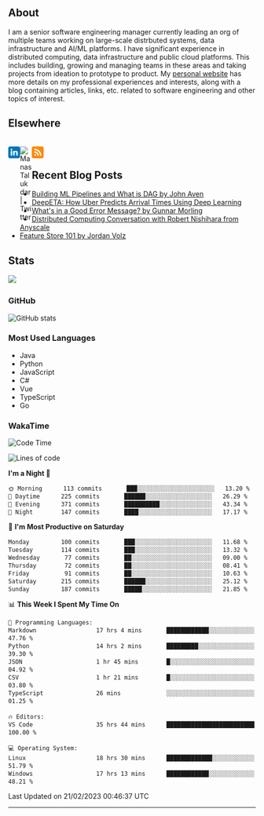 ## About

I am a senior software engineering manager currently leading an org of multiple teams working on large-scale distrbuted systems, data infrastructure and AI/ML platforms. I have significant experience in distributed computing, data infrastructure and public cloud platforms. This includes building, growing and managing teams in these areas and taking projects from ideation to prototype to product. My [personal website](https://manastalukdar.github.io/) has more details on my professional experiences and interests, along with a blog containing articles, links, etc. related to software engineering and other topics of interest.

## Elsewhere

</br>

<a href="https://www.linkedin.com/in/manastalukdar" target="_blank">
  <img align="left" alt="Manas Talukdar | Linkedin" width="24px" src="https://raw.githubusercontent.com/edent/SuperTinyIcons/master/images/svg/linkedin.svg" />
</a>
<a href="https://www.twitter.com/manastalukdar" target="_blank">
  <img align="left" alt="Manas Talukdar | Twitter" width="24px" src="https://github.com/TheDudeThatCode/TheDudeThatCode/blob/master/Assets/Twitter.svg" />
</a>
<a href="https://manastalukdar.github.io/" target="_blank">
  <img align="left" alt="Manas Talukdar | Website" width="24px" src="https://github.com/edent/SuperTinyIcons/blob/master/images/svg/rss.svg" />
</a>

</br>

## Recent Blog Posts

<!-- BLOG:START -->
- [Building ML Pipelines and What is DAG by John Aven](https://manastalukdar.github.io/blog/2022/03/21/building-ml-pipelines-dag/)
- [DeepETA: How Uber Predicts Arrival Times Using Deep Learning](https://manastalukdar.github.io/blog/2022/03/21/deepeta-uber-predicts-arrival-times-deep-learning/)
- [What&#39;s in a Good Error Message? by Gunnar Morling](https://manastalukdar.github.io/blog/2022/02/11/good-error-message-gunnar-morling/)
- [Distributed Computing Conversation with Robert Nishihara from Anyscale](https://manastalukdar.github.io/blog/2022/01/24/distributed-computing-conversation-robert-nishihara-anyscale/)
- [Feature Store 101 by Jordan Volz](https://manastalukdar.github.io/blog/2022/01/22/feature-store-101-jordan-volz/)
<!-- BLOG:END -->

## Stats

![](https://komarev.com/ghpvc/?username=manastalukdar)

### GitHub

![GitHub stats](https://github-readme-stats.vercel.app/api?username=manastalukdar&show_icons=true&hide_border=true&hide_rank=true&hide_title=true&icon_color=79ff97&text_color=cecac3&bg_color=4d4b4b)

### Most Used Languages

- Java
- Python
- JavaScript
- C#
- Vue
- TypeScript
- Go

<!--
![Top Langs](https://github-readme-stats.vercel.app/api/top-langs/?username=manastalukdar&layout=compact&hide_border=true&hide_title=true&icon_color=79ff97&text_color=cecac3&bg_color=4d4b4b)
-->

### WakaTime

<!--START_SECTION:waka-->
![Code Time](http://img.shields.io/badge/Code%20Time-3%2C355%20hrs%2033%20mins-blue)

![Lines of code](https://img.shields.io/badge/From%20Hello%20World%20I%27ve%20Written-304%20Thousand%20lines%20of%20code-blue)

**I'm a Night 🦉** 

```text
🌞 Morning      113 commits       ███░░░░░░░░░░░░░░░░░░░░░░   13.20 % 
🌆 Daytime      225 commits       ██████░░░░░░░░░░░░░░░░░░░   26.29 % 
🌃 Evening      371 commits       ██████████░░░░░░░░░░░░░░░   43.34 % 
🌙 Night        147 commits       ████░░░░░░░░░░░░░░░░░░░░░   17.17 % 

```
📅 **I'm Most Productive on Saturday** 

```text
Monday         100 commits       ███░░░░░░░░░░░░░░░░░░░░░░   11.68 % 
Tuesday        114 commits       ███░░░░░░░░░░░░░░░░░░░░░░   13.32 % 
Wednesday       77 commits       ██░░░░░░░░░░░░░░░░░░░░░░░   09.00 % 
Thursday        72 commits       ██░░░░░░░░░░░░░░░░░░░░░░░   08.41 % 
Friday          91 commits       ██░░░░░░░░░░░░░░░░░░░░░░░   10.63 % 
Saturday       215 commits       ██████░░░░░░░░░░░░░░░░░░░   25.12 % 
Sunday         187 commits       █████░░░░░░░░░░░░░░░░░░░░   21.85 % 

```


📊 **This Week I Spent My Time On** 

```text
💬 Programming Languages: 
Markdown                 17 hrs 4 mins       ████████████░░░░░░░░░░░░░   47.76 % 
Python                   14 hrs 2 mins       █████████░░░░░░░░░░░░░░░░   39.30 % 
JSON                     1 hr 45 mins        █░░░░░░░░░░░░░░░░░░░░░░░░   04.92 % 
CSV                      1 hr 21 mins        █░░░░░░░░░░░░░░░░░░░░░░░░   03.80 % 
TypeScript               26 mins             ░░░░░░░░░░░░░░░░░░░░░░░░░   01.25 % 

🔥 Editors: 
VS Code                  35 hrs 44 mins      █████████████████████████   100.00 % 

💻 Operating System: 
Linux                    18 hrs 30 mins      █████████████░░░░░░░░░░░░   51.79 % 
Windows                  17 hrs 13 mins      ████████████░░░░░░░░░░░░░   48.21 % 

```


 Last Updated on 21/02/2023 00:46:37 UTC
<!--END_SECTION:waka-->

---

<!--

**manastalukdar/manastalukdar** is a ✨ _special_ ✨ repository because its `README.md` (this file) appears on your GitHub profile.

Here are some ideas to get you started:

- 🔭 I’m currently working on ...
- 🌱 I’m currently learning ...
- 👯 I’m looking to collaborate on ...
- 🤔 I’m looking for help with ...
- 💬 Ask me about ...
- 📫 How to reach me: ...
- 😄 Pronouns: ...
- ⚡ Fun fact: ...
-->
